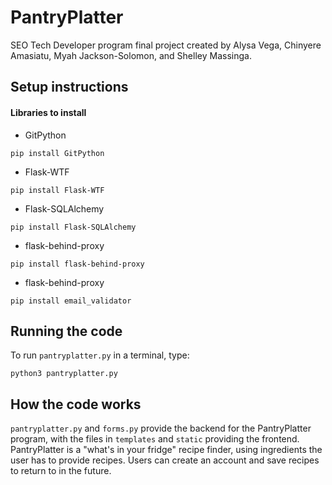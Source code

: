 # PantryPlatter
SEO Tech Developer program final project created by Alysa Vega, Chinyere Amasiatu, Myah Jackson-Solomon, and Shelley Massinga.

## Setup instructions

#### Libraries to install
* GitPython
```
pip install GitPython
```
* Flask-WTF
```
pip install Flask-WTF
```
* Flask-SQLAlchemy
```
pip install Flask-SQLAlchemy
```
* flask-behind-proxy
```
pip install flask-behind-proxy
```
* flask-behind-proxy
```
pip install email_validator
```


## Running the code

To run `pantryplatter.py` in a terminal, type:
```
python3 pantryplatter.py
```

## How the code works

`pantryplatter.py` and `forms.py` provide the backend for the PantryPlatter program, with the files in `templates` and `static` providing the frontend.
PantryPlatter is a "what's in your fridge" recipe finder, using ingredients the user has to provide recipes. Users can create an account and save recipes to return to in the future.

